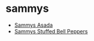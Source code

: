 # sammys

 * [Sammys Asada](../../index/s/sammys-asada-56390150.json)
 * [Sammys Stuffed Bell Peppers](../../index/s/sammys-stuffed-bell-peppers.json)
